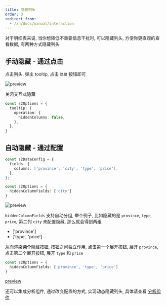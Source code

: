 ```yaml
---
title: 隐藏列头
order: 3
redirect_from:
  - /zh/docs/manual/interaction
---
```


对于明细表来说, 当你想降低不重要信息干扰时, 可以隐藏列头, 方便你更直观的查看数据, 有两种方式隐藏列头

## 手动隐藏 - 通过点击

点击列头, 弹出 tooltip, 点击 `隐藏` 按钮即可

![preview](https://gw.alipayobjects.com/zos/antfincdn/pBa8%24Q1gG/15a1cdef-a4b1-4fcf-a2cf-b6f4a39f710b.png)

关闭交互式隐藏

```ts
const s2Options = {
  tooltip: {
    operation: {
      hiddenColumns: false,
    },
  },
}
```

## 自动隐藏 - 通过配置

```ts
const s2DataConfig = {
  fields: {
    columns: ['province', 'city', 'type', 'price'],
  },
};

const s2Options = {
  hiddenColumnFields: ['city']
}
```

![preview](https://gw.alipayobjects.com/zos/antfincdn/niXiAVu74/5f9adba7-923c-431f-aa37-95f2d892da8c.png)

`hiddenColumnFields` 支持自动分组, 举个例子, 比如隐藏的是 `province`, `type`, `price`, 第二列 `city` 未配置隐藏, 那么就会得到两组

- ['province']
- ['type', 'price']

从而渲染**两个**隐藏按钮, 按钮之间独立作用, 点击第一个展开按钮, 展开 `province`, 点击第二个展开按钮, 展开 `type` 和 `price`

```ts
const s2Options = {
  hiddenColumnFields: ['province', 'type', 'price']
}
```

[preview](https://gw.alipayobjects.com/zos/antfincdn/TLJEeN7iG/388c8320-ab7a-4601-b8d6-77d186516fb2.png)

还可以集成分析组件, 通过改变配置的方式, 实现动态隐藏列头, 具体请查看 [分析组件](#)
